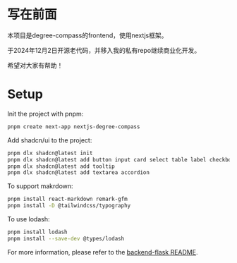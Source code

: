 # 写在前面

本项目是degree-compass的frontend，使用nextjs框架。

于2024年12月2日开源老代码，并移入我的私有repo继续商业化开发。

希望对大家有帮助！

# Setup

Init the project with pnpm:

```bash
pnpm create next-app nextjs-degree-compass
```

Add shadcn/ui to the project:

```bash
pnpm dlx shadcn@latest init
pnpm dlx shadcn@latest add button input card select table label checkbox
pnpm dlx shadcn@latest add tooltip
pnpm dlx shadcn@latest add textarea accordion
```

To support makrdown:

```bash
pnpm install react-markdown remark-gfm
pnpm install -D @tailwindcss/typography
```

To use lodash:

```bash
pnpm install lodash
pnpm install --save-dev @types/lodash
```

For more information, please refer to the [backend-flask README](./backend-flask/README.md).
